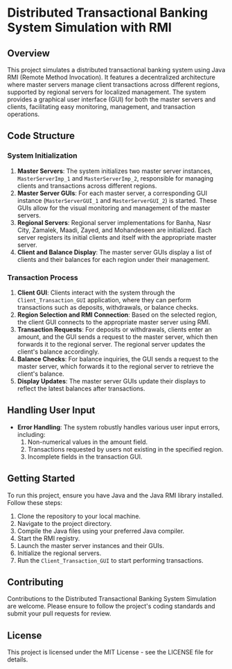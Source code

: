 # Distributed Transactional Banking System Simulation with RMI

## Overview
This project simulates a distributed transactional banking system using Java RMI (Remote Method Invocation). It features a decentralized architecture where master servers manage client transactions across different regions, supported by regional servers for localized management. The system provides a graphical user interface (GUI) for both the master servers and clients, facilitating easy monitoring, management, and transaction operations.

## Code Structure

### System Initialization
1. **Master Servers**: The system initializes two master server instances, `MasterServerImp_1` and `MasterServerImp_2`, responsible for managing clients and transactions across different regions.
2. **Master Server GUIs**: For each master server, a corresponding GUI instance (`MasterServerGUI_1` and `MasterServerGUI_2`) is started. These GUIs allow for the visual monitoring and management of the master servers.
3. **Regional Servers**: Regional server implementations for Banha, Nasr City, Zamalek, Maadi, Zayed, and Mohandeseen are initialized. Each server registers its initial clients and itself with the appropriate master server.
4. **Client and Balance Display**: The master server GUIs display a list of clients and their balances for each region under their management.

### Transaction Process
1. **Client GUI**: Clients interact with the system through the `Client_Transaction_GUI` application, where they can perform transactions such as deposits, withdrawals, or balance checks.
2. **Region Selection and RMI Connection**: Based on the selected region, the client GUI connects to the appropriate master server using RMI.
3. **Transaction Requests**: For deposits or withdrawals, clients enter an amount, and the GUI sends a request to the master server, which then forwards it to the regional server. The regional server updates the client's balance accordingly.
4. **Balance Checks**: For balance inquiries, the GUI sends a request to the master server, which forwards it to the regional server to retrieve the client's balance.
5. **Display Updates**: The master server GUIs update their displays to reflect the latest balances after transactions.

## Handling User Input
- **Error Handling**: The system robustly handles various user input errors, including:
  1. Non-numerical values in the amount field.
  2. Transactions requested by users not existing in the specified region.
  3. Incomplete fields in the transaction GUI.

## Getting Started
To run this project, ensure you have Java and the Java RMI library installed. Follow these steps:
1. Clone the repository to your local machine.
2. Navigate to the project directory.
3. Compile the Java files using your preferred Java compiler.
4. Start the RMI registry.
5. Launch the master server instances and their GUIs.
6. Initialize the regional servers.
7. Run the `Client_Transaction_GUI` to start performing transactions.

## Contributing
Contributions to the Distributed Transactional Banking System Simulation are welcome. Please ensure to follow the project's coding standards and submit your pull requests for review.

## License
This project is licensed under the MIT License - see the LICENSE file for details.
